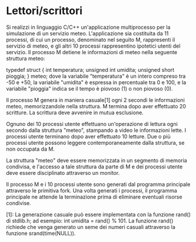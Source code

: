 <h1> Lettori/scrittori </h1>

Si realizzi in linguaggio C/C++ un'applicazione multiprocesso per la simulazione di un servizio meteo. L'applicazione sia costituita da 11 processi, di cui un processo, denominato nel seguito M, rappresenti il servizio di meteo, e gli altri 10 processi rappresentino ipotetici utenti del servizio. Il processo M detiene le informazioni di meteo nella seguente struttura meteo:

typedef struct {
    int temperatura;
    unsigned int umidita;
    unsigned short pioggia;
} meteo;
dove la variabile "temperatura" è un intero compreso tra -50 e +50, la variabile "umidita" è espressa in percentuale tra 0 e 100, e la variabile "pioggia" indica se il tempo è piovoso (1) o non piovoso (0).

Il processo M genera in maniera casuale[1] ogni 2 secondi le informazioni meteo, memorizzandole nella struttura. M termina dopo aver effettuato 20 scritture. La scrittura deve avvenire in mutua esclusione.

Ognuno dei 10 processi utente effettuano un'operazione di lettura ogni secondo dalla struttura "meteo", stampando a video le informazioni lette. I processi utente terminano dopo aver effettuato 10 letture. Due o più processi utente possono leggere contemporaneamente dalla struttura, se non occupata da M.

La struttura "meteo" deve essere memorizzata in un segmento di memoria condivisa, e l'accesso a tale struttura da parte di M e dei processi utente deve essere disciplinato attraverso un monitor.

Il processo M e i 10 processi utente sono generati dal programma principale attraverso le primitiva fork. Una volta generati i processi, il programma principale ne attende la terminazione prima di eliminare eventuali risorse condivise.

[1]: La generazione casuale può essere implementata con la funzione rand() di stdlib.h; ad esempio: int umidita = rand() % 101. La funzione rand() richiede che venga generato un seme dei numeri casuali attraverso la funzione srand(time(NULL)).
